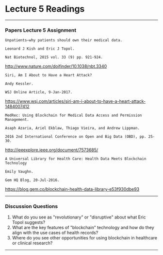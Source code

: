 # Lecture 5 Readings
___

### Papers Lecture 5 Assignment
```
Unpatients—why patients should own their medical data.

Leonard J Kish and Eric J Topol.

Nat Biotechnol, 2015 vol. 33 (9) pp. 921-924.
```
http://www.nature.com/doifinder/10.1038/nbt.3340

```
Siri, Am I About to Have a Heart Attack?

Andy Kessler.

WSJ Online Article, 9-Jan-2017.
```
https://www.wsj.com/articles/siri-am-i-about-to-have-a-heart-attack-1484007412

```
MedRec: Using Blockchain for Medical Data Access and Permission Management.

Asaph Azaria, Ariel Ekblaw, Thiago Vieira, and Andrew Lippman.

2016 2nd International Conference on Open and Big Data (OBD), pp. 25-30.
```
http://ieeexplore.ieee.org/document/7573685/

```
A Universal Library for Health Care: Health Data Meets Blockchain Technology

Emily Vaughn.

Gem HQ Blog, 20-Jul-2016.
```
https://blog.gem.co/blockchain-health-data-library-e53f930dbe93

___
### Discussion Questions
1. What do you see as "revolutionary" or "disruptive" about what Eric Topol suggests?
2. What are the key features of "blockchain" technology and how do they align with the use cases of health records?
3. Where do you see other opportunities for using blockchain in healthcare or clinical research?

___
